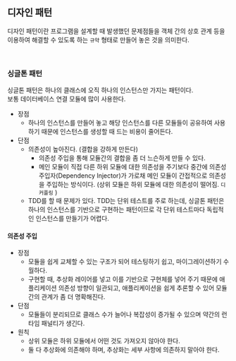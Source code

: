 ## 디자인 패턴

디자인 패턴이란 프로그램을 설계할 때 발생했던 문제점들을 객체 간의 상호 관계 등을 이용하여 해결할 수 있도록 하는 `규약` 형태로 만들어 놓은 것을 의미한다.

<br>

### 싱글톤 패턴

싱글톤 패턴은 하나의 클래스에 오직 하나의 인스턴스만 가지는 패턴이다.   
보통 데이터베이스 연결 모듈에 많이 사용한다.

- 장점
	- 하나의 인스턴스를 만들어 놓고 해당 인스턴스를 다른 모듈들이 공유하여 사용하기 때문에 인스턴스를 생성할 때 드는 비용이 줄어든다.
- 단점
	- 의존성이 높아진다. (결합을 강하게 만든다)
		- 의존성 주입을 통해 모듈간의 결합을 좀 더 느슨하게 만들 수 있다.
		- 메인 모듈이 직접 다른 하위 모듈에 대한 의존성을 주기보다 중간에 의존성 주입자(Dependency Injector)가 가로채 메인 모듈이 간접적으로 의존성을 주입하는 방식이다.  (상위 모듈은 하위 모듈에 대한 의존성이 떨어짐. `디커플링` )
	- TDD를 할 때 문제가 있다. TDD는 단위 테스트를 주로 하는데, 싱글톤 패턴은 하나의 인스턴스를 기반으로 구현하는 패턴이므로 각 단위 테스트마다 독립적인 인스턴스를 만들기가 어렵다.

#### 의존성 주입

- 장점
	- 모듈을 쉽게 교체할 수 있는 구조가 되어 테스팅하기 쉽고, 마이그레이션하기 수월하다.
	- 구현할 때, 추상화 레이어를 넣고 이를 기반으로 구현체를 넣어 주기 때문에 애플리케이션 의존성 방향이 일관되고, 애플리케이션을 쉽게 추론할 수 있어 모듈 간의 관계가 좀 더 명확해진다.
- 단점
	- 모듈들이 분리되므로 클래스 수가 늘어나 복잡성이 증가될 수 있으며 약간의 런타임 패널티가 생긴다.
- 원칙
	- 상위 모듈은 하위 모듈에서 어떤 것도 가져오지 않아야 한다.
	- 둘 다 추상화에 의존해야 하며, 추상화는 세부 사항에 의존하지 말아야 한다.



